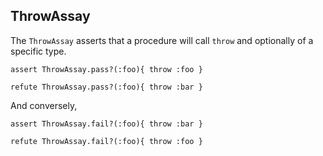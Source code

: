 ## ThrowAssay

The `ThrowAssay` asserts that a procedure will call `throw` and optionally
of a specific type.

    assert ThrowAssay.pass?(:foo){ throw :foo }

    refute ThrowAssay.pass?(:foo){ throw :bar }

And conversely,

    assert ThrowAssay.fail?(:foo){ throw :bar }

    refute ThrowAssay.fail?(:foo){ throw :foo }

